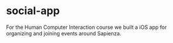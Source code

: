 # social-app
For the Human Computer Interaction course we built a iOS app for organizing and joining events around Sapienza.
